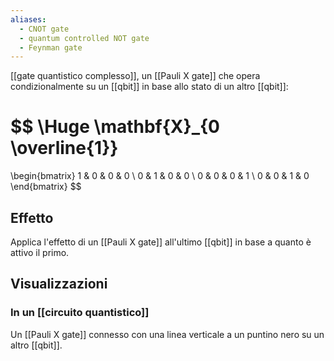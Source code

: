 ```yaml
---
aliases:
  - CNOT gate
  - quantum controlled NOT gate
  - Feynman gate
---
```

[[gate quantistico complesso]], un [[Pauli X gate]] che opera condizionalmente su un [[qbit]] in base allo stato di un altro [[qbit]]:

$$
\Huge
\mathbf{X}_{0 \overline{1}}
=
\begin{bmatrix}
1 & 0 & 0 & 0 \\
0 & 1 & 0 & 0 \\
0 & 0 & 0 & 1 \\
0 & 0 & 1 & 0
\end{bmatrix}
$$
## Effetto

Applica l'effetto di un [[Pauli X gate]] all'ultimo [[qbit]] in base a quanto è attivo il primo.

## Visualizzazioni

### In un [[circuito quantistico]]

Un [[Pauli X gate]] connesso con una linea verticale a un puntino nero su un altro [[qbit]].
